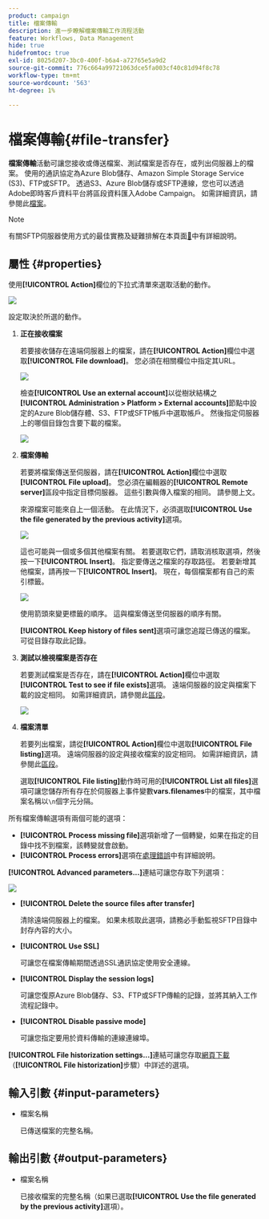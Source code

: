 ```yaml
---
product: campaign
title: 檔案傳輸
description: 進一步瞭解檔案傳輸工作流程活動
feature: Workflows, Data Management
hide: true
hidefromtoc: true
exl-id: 8025d207-3bc0-400f-b6a4-a72765e5a9d2
source-git-commit: 776c664a99721063dce5fa003cf40c81d94f8c78
workflow-type: tm+mt
source-wordcount: '563'
ht-degree: 1%

---
```


# 檔案傳輸{#file-transfer}



**檔案傳輸**&#x200B;活動可讓您接收或傳送檔案、測試檔案是否存在，或列出伺服器上的檔案。 使用的通訊協定為Azure Blob儲存、Amazon Simple Storage Service (S3)、FTP或SFTP。
透過S3、Azure Blob儲存或SFTP連線，您也可以透過Adobe即時客戶資料平台將區段資料匯入Adobe Campaign。 如需詳細資訊，請參閱此[檔案](https://experienceleague.adobe.com/docs/experience-platform/destinations/catalog/email-marketing/adobe-campaign.html)。

>[!NOTE]
>
>有關SFTP伺服器使用方式的最佳實務及疑難排解在本頁面[&#128279;](../../platform/using/sftp-server-usage.md)中有詳細說明。

## 屬性 {#properties}

使用&#x200B;**[!UICONTROL Action]**&#x200B;欄位的下拉式清單來選取活動的動作。

![](assets/file_transfert_action.png)

設定取決於所選的動作。

1. **正在接收檔案**

   若要接收儲存在遠端伺服器上的檔案，請在&#x200B;**[!UICONTROL Action]**&#x200B;欄位中選取&#x200B;**[!UICONTROL File download]**。 您必須在相關欄位中指定其URL。

   ![](assets/file_transfert_edit.png)

   檢查&#x200B;**[!UICONTROL Use an external account]**&#x200B;以從樹狀結構之&#x200B;**[!UICONTROL Administration > Platform > External accounts]**&#x200B;節點中設定的Azure Blob儲存體、S3、FTP或SFTP帳戶中選取帳戶。 然後指定伺服器上的哪個目錄包含要下載的檔案。

   ![](assets/file_transfert_edit_external.png)

1. **檔案傳輸**

   若要將檔案傳送至伺服器，請在&#x200B;**[!UICONTROL Action]**&#x200B;欄位中選取&#x200B;**[!UICONTROL File upload]**。 您必須在編輯器的&#x200B;**[!UICONTROL Remote server]**&#x200B;區段中指定目標伺服器。 這些引數與傳入檔案的相同。 請參閱上文。

   來源檔案可能來自上一個活動。 在此情況下，必須選取&#x200B;**[!UICONTROL Use the file generated by the previous activity]**&#x200B;選項。

   ![](assets/file_transfert_edit_send.png)

   這也可能與一個或多個其他檔案有關。 若要選取它們，請取消核取選項，然後按一下&#x200B;**[!UICONTROL Insert]**。 指定要傳送之檔案的存取路徑。 若要新增其他檔案，請再按一下&#x200B;**[!UICONTROL Insert]**。 現在，每個檔案都有自己的索引標籤。

   ![](assets/file_transfert_source.png)

   使用箭頭來變更標籤的順序。 這與檔案傳送至伺服器的順序有關。

   **[!UICONTROL Keep history of files sent]**&#x200B;選項可讓您追蹤已傳送的檔案。 可從目錄存取此記錄。

1. **測試以檢視檔案是否存在**

   若要測試檔案是否存在，請在&#x200B;**[!UICONTROL Action]**&#x200B;欄位中選取&#x200B;**[!UICONTROL Test to see if file exists]**&#x200B;選項。 遠端伺服器的設定與檔案下載的設定相同。 如需詳細資訊，請參閱此[區段](#properties)。

   ![](assets/file_transfert_edit_test.png)

1. **檔案清單**

   若要列出檔案，請從&#x200B;**[!UICONTROL Action]**&#x200B;欄位中選取&#x200B;**[!UICONTROL File listing]**&#x200B;選項。 遠端伺服器的設定與接收檔案的設定相同。 如需詳細資訊，請參閱此[區段](#properties)。

   選取&#x200B;**[!UICONTROL File listing]**&#x200B;動作時可用的&#x200B;**[!UICONTROL List all files]**&#x200B;選項可讓您儲存所有存在於伺服器上事件變數&#x200B;**vars.filenames**&#x200B;中的檔案，其中檔案名稱以`\n`個字元分隔。

所有檔案傳輸選項有兩個可能的選項：

* **[!UICONTROL Process missing file]**&#x200B;選項新增了一個轉變，如果在指定的目錄中找不到檔案，該轉變就會啟動。
* **[!UICONTROL Process errors]**&#x200B;選項在[處理錯誤](monitoring-workflow-execution.md#processing-errors)中有詳細說明。

**[!UICONTROL Advanced parameters...]**&#x200B;連結可讓您存取下列選項：

![](assets/file_transfert_advanced.png)

* **[!UICONTROL Delete the source files after transfer]**

  清除遠端伺服器上的檔案。 如果未核取此選項，請務必手動監視SFTP目錄中封存內容的大小。

* **[!UICONTROL Use SSL]**

  可讓您在檔案傳輸期間透過SSL通訊協定使用安全連線。

* **[!UICONTROL Display the session logs]**

  可讓您復原Azure Blob儲存、S3、FTP或SFTP傳輸的記錄，並將其納入工作流程記錄中。

* **[!UICONTROL Disable passive mode]**

  可讓您指定要用於資料傳輸的連線連線埠。

**[!UICONTROL File historization settings...]**&#x200B;連結可讓您存取[網頁下載](web-download.md) （**[!UICONTROL File historization]**&#x200B;步驟）中詳述的選項。

## 輸入引數 {#input-parameters}

* 檔案名稱

  已傳送檔案的完整名稱。

## 輸出引數 {#output-parameters}

* 檔案名稱

  已接收檔案的完整名稱（如果已選取&#x200B;**[!UICONTROL Use the file generated by the previous activity]**&#x200B;選項）。
